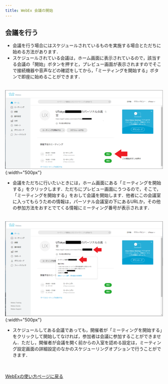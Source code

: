 ```yaml
---
title: WebEx 会議の開始
---
```


## 会議を行う　
* 会議を行う場合にはスケジュールされているものを実施する場合とただちに始める方法があります．
* スケジュールされている会議は，ホーム画面に表示されているので，該当する会議の「開始」ボタンを押すと，プレビュー画面が表示されますのでそこで接続機器や音声などの確認をしてから，「ミーティングを開始する」ボタンで即座に始めることができます．

　　![ホーム画面会議開始](img/webex_meeting_open.PNG){:width="500px"}


* 会議をただちに行いたいときには，ホーム画面にある「ミーティングを開始する」をクリックします．ただちにプレビュー画面にうつるので，そこで，「ミーティングを開始する」をおして会議を開始します．他者にこの会議室に入ってもらうための情報は，パーソナル会議室の下にあるURLか，その他の参加方法をおすとでてくる情報にミーティング番号が表示されます．

　![ミーティング情報](img/webex_meeting_id.PNG){:width="500px"}


* スケジュールしてある会議であっても，開催者が「ミーティングを開始する」をクリックして開始してなければ，参加者は会議に参加することができません．ただし，開催者が会議を開く前からの入室を認める設定は，ミーティング設定画面の詳細設定のなかのスケジューリングオプションで行うことができます．


<br>
<br>
<a href="index" target="_blank">WebExの使い方ページに戻る<a/>  
